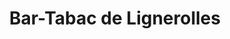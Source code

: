 ---
title: "Bar-Tabac de Lignerolles"
url: /fleury-les-aubrais/bar-tabac-de-lignerolles/
shop: tabac
---